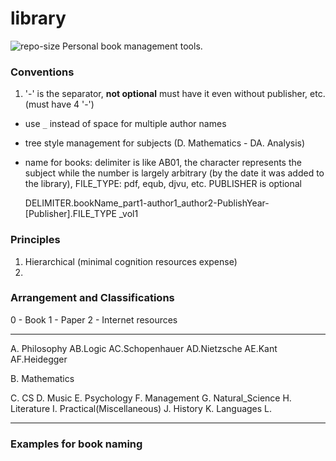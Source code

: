 # library
![repo-size](https://img.shields.io/github/repo-size/ahacad/library)
Personal book management tools.





### Conventions
1. '-' is the separator, **not optional** must have it even without publisher, etc. (must have 4 '-')
-  use `_` instead of space for multiple author names
-  tree style management for subjects (D. Mathematics - DA. Analysis)
-  name for books:
    delimiter is like AB01, the character represents the subject while the number is largely arbitrary (by the date it was added to the library),
    FILE_TYPE: pdf, equb, djvu, etc.
    PUBLISHER is optional

    DELIMITER.bookName_part1-author1_author2-PublishYear-[Publisher].FILE_TYPE
                   _vol1


### Principles

1. Hierarchical (minimal cognition resources expense)
2.





### Arrangement and Classifications

0 - Book
1 - Paper
2 - Internet resources

--------------

A. Philosophy
    AB.Logic
    AC.Schopenhauer
    AD.Nietzsche
    AE.Kant
    AF.Heidegger

B. Mathematics

C. CS
D. Music
E. Psychology
F. Management
G. Natural_Science
H. Literature
I. Practical(Miscellaneous)
J. History
K. Languages
L.




---------------------

### Examples for book naming


